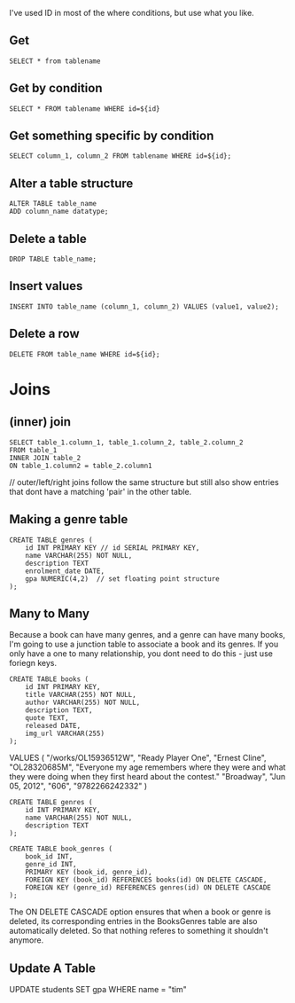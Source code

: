 I've used ID in most of the where conditions, but use what you like.

## Get

```
SELECT * from tablename
```

## Get by condition

```
SELECT * FROM tablename WHERE id=${id}
```

## Get something specific by condition

```
SELECT column_1, column_2 FROM tablename WHERE id=${id};
```

## Alter a table structure

```
ALTER TABLE table_name
ADD column_name datatype;
```

## Delete a table

```
DROP TABLE table_name;
```

## Insert values

```
INSERT INTO table_name (column_1, column_2) VALUES (value1, value2);
```

## Delete a row

```
DELETE FROM table_name WHERE id=${id};
```

# Joins

## (inner) join

```
SELECT table_1.column_1, table_1.column_2, table_2.column_2
FROM table_1
INNER JOIN table_2
ON table_1.column2 = table_2.column1
```

// outer/left/right joins follow the same structure but still also show entries that dont have a matching 'pair' in the other table.

## Making a genre table

```
CREATE TABLE genres (
    id INT PRIMARY KEY // id SERIAL PRIMARY KEY,
    name VARCHAR(255) NOT NULL,
    description TEXT
    enrolment_date DATE,
    gpa NUMERIC(4,2)  // set floating point structure
);
```

## Many to Many

Because a book can have many genres, and a genre can have many books, I'm going to use a junction table to associate a book and its genres. If you only have a one to many relationship, you dont need to do this - just use foriegn keys.

```
CREATE TABLE books (
    id INT PRIMARY KEY,
    title VARCHAR(255) NOT NULL,
    author VARCHAR(255) NOT NULL,
    description TEXT,
    quote TEXT,
    released DATE,
    img_url VARCHAR(255)
);
```

VALUES (
"/works/OL15936512W",
"Ready Player One",
"Ernest Cline",
"OL28320685M",
"Everyone my age remembers where they were and what they were doing when they first heard about the contest."
"Broadway",
"Jun 05, 2012",
"606",
"9782266242332"
)

```
CREATE TABLE genres (
    id INT PRIMARY KEY,
    name VARCHAR(255) NOT NULL,
    description TEXT
);
```

```
CREATE TABLE book_genres (
    book_id INT,
    genre_id INT,
    PRIMARY KEY (book_id, genre_id),
    FOREIGN KEY (book_id) REFERENCES books(id) ON DELETE CASCADE,
    FOREIGN KEY (genre_id) REFERENCES genres(id) ON DELETE CASCADE
);
```

The ON DELETE CASCADE option ensures that when a book or genre is deleted, its corresponding entries in the BooksGenres table are also automatically deleted. So that nothing referes to something it shouldn't anymore.

## Update A Table

UPDATE students SET gpa WHERE name = "tim"
